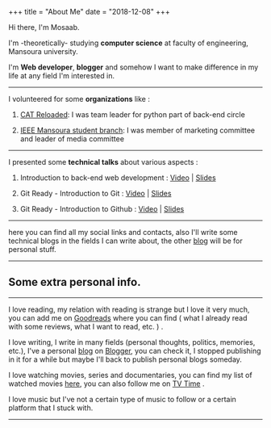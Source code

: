 ﻿+++
title = "About Me"
date = "2018-12-08"
+++


Hi there, I'm Mosaab.

I'm -theoretically- studying **computer science** at faculty of engineering, Mansoura university.

I'm **Web developer**, **blogger** and somehow I want to make difference in my life at any field I'm interested in.

<hr>

I volunteered for some **organizations** like :

 1. [CAT Reloaded](https://www.facebook.com/CATReloaded/?ref=br_rs):
   I was team leader for python part of back-end circle
 
 2. [IEEE Mansoura student branch](https://www.facebook.com/IEEEManSB/):
   I was member of marketing committee and leader of media committee

<hr>

I presented some **technical talks** about various aspects :

 1. Introduction to back-end web development :
		 [Video](https://www.youtube.com/watch?v=-ooAujmpBMg) | [Slides](https://www.slideshare.net/MosaabEhab/introduction-to-backend)
		 
 2. Git Ready - Introduction to Git :
	 [Video](https://www.youtube.com/watch?v=hwebOERA1Rk&t=14s) | [Slides](https://www.slideshare.net/MosaabEhab/git-session-day-1)

3. Git Ready - Introduction to Github :
 [Video](https://www.youtube.com/watchv=EUnaAab8iNA&feature=youtu.be) | [Slides](https://www.slideshare.net/MosaabEhab/git-session-day-2)
 
 <hr>
 
here you can find all my social links and contacts, also I'll write some technical blogs in the fields I can write about, the other [blog](http://www.mosaab4.blogspot.com) will be for personal stuff.

<hr>

## Some extra personal info.
<hr>

I love reading, my relation with reading is strange but I love it very much, you can add me on [Goodreads](https://www.goodreads.com/user/show/10778137-mosaab) where you can find ( what I already read with some reviews, what I want to read, etc. ) .

I love writing, I write in many fields (personal thoughts, politics, memories, etc.), I've a personal [blog](http://www.mosaab4.blogspot.com) on [Blogger](https://www.blogger.com), you can check it, I stopped publishing in it for a while but maybe I'll back to publish personal blogs someday.

I love watching movies, series and documentaries, you can find my list of watched movies [here](https://www.imdb.com/user/ur95343777/watchlist), you can also follow me on [TV Time](https://www.tvtime.com/en/user/10847087/profile) .

I love music but I've not a certain type of music to follow or a certain platform that I stuck with.

<hr>